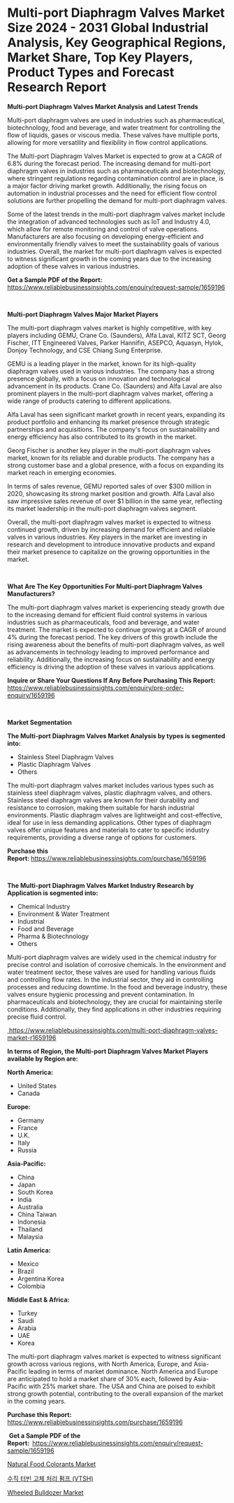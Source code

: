 <p><h1>Multi-port Diaphragm Valves Market Size 2024 - 2031 Global Industrial Analysis, Key Geographical Regions, Market Share, Top Key Players, Product Types and Forecast Research Report</h1></p><p><strong>Multi-port Diaphragm Valves Market Analysis and Latest Trends</strong></p>
<p><p>Multi-port diaphragm valves are used in industries such as pharmaceutical, biotechnology, food and beverage, and water treatment for controlling the flow of liquids, gases or viscous media. These valves have multiple ports, allowing for more versatility and flexibility in flow control applications.</p><p>The Multi-port Diaphragm Valves Market is expected to grow at a CAGR of 6.8% during the forecast period. The increasing demand for multi-port diaphragm valves in industries such as pharmaceuticals and biotechnology, where stringent regulations regarding contamination control are in place, is a major factor driving market growth. Additionally, the rising focus on automation in industrial processes and the need for efficient flow control solutions are further propelling the demand for multi-port diaphragm valves.</p><p>Some of the latest trends in the multi-port diaphragm valves market include the integration of advanced technologies such as IoT and Industry 4.0, which allow for remote monitoring and control of valve operations. Manufacturers are also focusing on developing energy-efficient and environmentally friendly valves to meet the sustainability goals of various industries. Overall, the market for multi-port diaphragm valves is expected to witness significant growth in the coming years due to the increasing adoption of these valves in various industries.</p></p>
<p><strong>Get a Sample PDF of the Report:&nbsp;</strong> <a href="https://www.reliablebusinessinsights.com/enquiry/request-sample/1659196">https://www.reliablebusinessinsights.com/enquiry/request-sample/1659196</a></p>
<p>&nbsp;</p>
<p><strong>Multi-port Diaphragm Valves Major Market Players</strong></p>
<p><p>The multi-port diaphragm valves market is highly competitive, with key players including GEMU, Crane Co. (Saunders), Alfa Laval, KITZ SCT, Georg Fischer, ITT Engineered Valves, Parker Hannifin, ASEPCO, Aquasyn, Hylok, Donjoy Technology, and CSE Chiang Sung Enterprise. </p><p>GEMU is a leading player in the market, known for its high-quality diaphragm valves used in various industries. The company has a strong presence globally, with a focus on innovation and technological advancement in its products. Crane Co. (Saunders) and Alfa Laval are also prominent players in the multi-port diaphragm valves market, offering a wide range of products catering to different applications.</p><p>Alfa Laval has seen significant market growth in recent years, expanding its product portfolio and enhancing its market presence through strategic partnerships and acquisitions. The company's focus on sustainability and energy efficiency has also contributed to its growth in the market.</p><p>Georg Fischer is another key player in the multi-port diaphragm valves market, known for its reliable and durable products. The company has a strong customer base and a global presence, with a focus on expanding its market reach in emerging economies.</p><p>In terms of sales revenue, GEMU reported sales of over $300 million in 2020, showcasing its strong market position and growth. Alfa Laval also saw impressive sales revenue of over $1 billion in the same year, reflecting its market leadership in the multi-port diaphragm valves segment.</p><p>Overall, the multi-port diaphragm valves market is expected to witness continued growth, driven by increasing demand for efficient and reliable valves in various industries. Key players in the market are investing in research and development to introduce innovative products and expand their market presence to capitalize on the growing opportunities in the market.</p></p>
<p>&nbsp;</p>
<p><strong>What Are The Key Opportunities For Multi-port Diaphragm Valves Manufacturers?</strong></p>
<p><p>The multi-port diaphragm valves market is experiencing steady growth due to the increasing demand for efficient fluid control systems in various industries such as pharmaceuticals, food and beverage, and water treatment. The market is expected to continue growing at a CAGR of around 4% during the forecast period. The key drivers of this growth include the rising awareness about the benefits of multi-port diaphragm valves, as well as advancements in technology leading to improved performance and reliability. Additionally, the increasing focus on sustainability and energy efficiency is driving the adoption of these valves in various applications.</p></p>
<p><strong>Inquire or Share Your Questions If Any Before Purchasing This Report:</strong> <a href="https://www.reliablebusinessinsights.com/enquiry/pre-order-enquiry/1659196">https://www.reliablebusinessinsights.com/enquiry/pre-order-enquiry/1659196</a></p>
<p>&nbsp;</p>
<p><strong>Market Segmentation</strong></p>
<p><strong>The Multi-port Diaphragm Valves Market Analysis by types is segmented into:</strong></p>
<p><ul><li>Stainless Steel Diaphragm Valves</li><li>Plastic Diaphragm Valves</li><li>Others</li></ul></p>
<p><p>The multi-port diaphragm valves market includes various types such as stainless steel diaphragm valves, plastic diaphragm valves, and others. Stainless steel diaphragm valves are known for their durability and resistance to corrosion, making them suitable for harsh industrial environments. Plastic diaphragm valves are lightweight and cost-effective, ideal for use in less demanding applications. Other types of diaphragm valves offer unique features and materials to cater to specific industry requirements, providing a diverse range of options for customers.</p></p>
<p><strong>Purchase this Report:&nbsp;</strong><a href="https://www.reliablebusinessinsights.com/purchase/1659196">https://www.reliablebusinessinsights.com/purchase/1659196</a></p>
<p>&nbsp;</p>
<p><strong>The Multi-port Diaphragm Valves Market Industry Research by Application is segmented into:</strong></p>
<p><ul><li>Chemical Industry</li><li>Environment & Water Treatment</li><li>Industrial</li><li>Food and Beverage</li><li>Pharma & Biotechnology</li><li>Others</li></ul></p>
<p><p>Multi-port diaphragm valves are widely used in the chemical industry for precise control and isolation of corrosive chemicals. In the environment and water treatment sector, these valves are used for handling various fluids and controlling flow rates. In the industrial sector, they aid in controlling processes and reducing downtime. In the food and beverage industry, these valves ensure hygienic processing and prevent contamination. In pharmaceuticals and biotechnology, they are crucial for maintaining sterile conditions. Additionally, they find applications in other industries requiring precise fluid control.</p></p>
<p><a href="https://www.reliablebusinessinsights.com/multi-port-diaphragm-valves-market-r1659196">&nbsp;https://www.reliablebusinessinsights.com/multi-port-diaphragm-valves-market-r1659196</a></p>
<p><strong>In terms of Region, the Multi-port Diaphragm Valves Market Players available by Region are:</strong></p>
<p>
    <p> <strong> North America: </strong>
        <ul>
            <li>United States</li>
            <li>Canada</li>
        </ul>
        </p> 
    <p> <strong> Europe: </strong>
        <ul>
            <li>Germany</li>
            <li>France</li>
            <li>U.K.</li>
            <li>Italy</li>
            <li>Russia</li>
        </ul>
        </p> 
    <p> <strong> Asia-Pacific: </strong>
        <ul>
            <li>China</li>
            <li>Japan</li>
            <li>South Korea</li>
            <li>India</li>
            <li>Australia</li>
            <li>China Taiwan</li>
            <li>Indonesia</li>
            <li>Thailand</li>
            <li>Malaysia</li>
        </ul>
        </p> 
    <p> <strong> Latin America: </strong>
        <ul>
            <li>Mexico</li>
            <li>Brazil</li>
            <li>Argentina Korea</li>
            <li>Colombia</li>
        </ul>
        </p> 
    <p> <strong> Middle East & Africa: </strong>
        <ul>
            <li>Turkey</li>
            <li>Saudi</li>
            <li>Arabia</li>
            <li>UAE</li>
            <li>Korea</li>
        </ul>
    </p>
    </p>
<p><p>The multi-port diaphragm valves market is expected to witness significant growth across various regions, with North America, Europe, and Asia-Pacific leading in terms of market dominance. North America and Europe are anticipated to hold a market share of 30% each, followed by Asia-Pacific with 25% market share. The USA and China are poised to exhibit strong growth potential, contributing to the overall expansion of the market in the coming years.</p></p>
<p><strong>Purchase this Report: </strong><a href="https://www.reliablebusinessinsights.com/purchase/1659196">https://www.reliablebusinessinsights.com/purchase/1659196</a></p>
<p>&nbsp;<strong>Get a Sample PDF of the Report:&nbsp;&nbsp;</strong><a href="https://www.reliablebusinessinsights.com/enquiry/request-sample/1659196">https://www.reliablebusinessinsights.com/enquiry/request-sample/1659196</a></p>
<p><strong></strong></p>
<p><p><a href="https://www.linkedin.com/pulse/natural-food-colorantsnbspmarket-focuses-market-share-size-projected-fpkvc">Natural Food Colorants Market</a></p><p><a href="https://github.com/tukangkrupk/Market-Research-Report-List-1/blob/main/634774787887.md">수직 터빈 고체 처리 펌프 (VTSH)</a></p><p><a href="https://www.linkedin.com/pulse/wheeled-bulldozer-market-comprehensive-assessment-type-application-jetge">Wheeled Bulldozer Market</a></p></p>